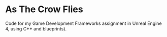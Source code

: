 # As The Crow Flies
Code for my Game Development Frameworks assignment in Unreal Engine 4, using C++ and blueprints).
